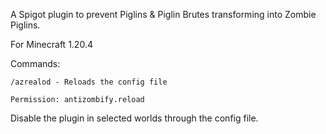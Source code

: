 A Spigot plugin to prevent Piglins & Piglin Brutes transforming into Zombie Piglins.

For Minecraft 1.20.4

Commands:

    /azrealod - Reloads the config file

    Permission: antizombify.reload

Disable the plugin in selected worlds through the config file.

